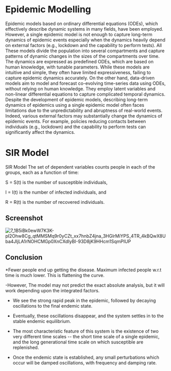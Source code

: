 
# Epidemic Modelling

Epidemic models based on ordinary differential equations (ODEs), which effectively describe dynamic systems in many fields, have been employed. However, a single epidemic model is not enough to capture long-term dynamics of epidemic events especially when the dynamics heavily depend on external factors (e.g., lockdown and the capability to perform tests).
All These models divide the population into several compartments and capture patterns of dynamic changes in the sizes of the compartments over time. The dynamics are expressed as predefined ODEs, which are based on human knowledge, with tunable parameters. While these models are intuitive and simple, they often have limited expressiveness, failing to capture epidemic dynamics accurately. On the other hand, data-driven models aim to model and forecast co-evolving time-series data using ODEs, without relying on human knowledge. They employ latent variables and non-linear differential equations to capture complicated temporal dynamics.
Despite the development of epidemic models, describing long-term dynamics of epidemics using a single epidemic model often faces limitations due to the unpredictability and abruptness of real-world events. Indeed, various external factors may substantially change the dynamics of epidemic events. For example, policies reducing contacts between individuals (e.g., lockdown) and the capability to perform tests can significantly affect the dynamics.

# SIR Model 

SIR Model
The set of dependent variables counts people in each of the groups, each as a function of time:

S = S(t)
is the number of susceptible individuals,

I = I(t)
is the number of infected individuals, and

R = R(t)
is the number of recovered individuals.

## Screenshot
![7_1B5iBk0ewW7K3K-pI2Ohw8Cg_qtMMSMq9r0yCZt_xx7hnbZ4jna_3HGlrMiYPS_4TR_4kBQwX8Uba4JIjLA1rNOHCMGp0XnCXdIyBI-93D8jK9HHcm1SqmPIUP](https://user-images.githubusercontent.com/118846871/210311178-409f8068-6f61-4173-ad6e-28a625da17f6.png)

## Conclusion

*Fewer people end up getting the disease. Maximum infected people w.r.t time is much lower. This is flattening the curve.

-However, The model may not predict the exact absolute analysis, but it will work depending upon the integrated factors.

- We see the strong rapid peak in the epidemic, followed by decaying oscillations to the final endemic state.

- Eventually, these oscillations disappear, and the system settles in to the stable endemic equilibrium.

- The most characteristic feature of this system is the existence of two very different time scales -- the short time scale of a single epidemic, and the long generational time scale on which susceptible are replenished.

- Once the endemic state is established, any small perturbations which occur will be damped oscillations, with frequency and damping rate.
